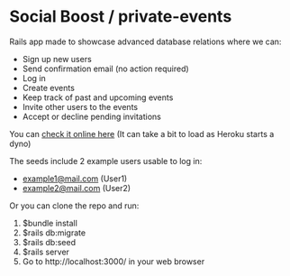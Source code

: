 # Social Boost / private-events 
Rails app made to showcase advanced database relations
where we can:

* Sign up new users
* Send confirmation email (no action required)
* Log in
* Create events
* Keep track of past and upcoming events
* Invite other users to the events
* Accept or decline pending invitations

You can [check it online here](https://social-boost-app.herokuapp.com/) (It can take a bit to load as Heroku starts a dyno)

The seeds include 2 example users usable to log in:

* example1@mail.com (User1)
* example2@mail.com (User2)

Or you can clone the repo and run:

1. $bundle install
1. $rails db:migrate
1. $rails db:seed
1. $rails server
1. Go to http://localhost:3000/ in your web browser
